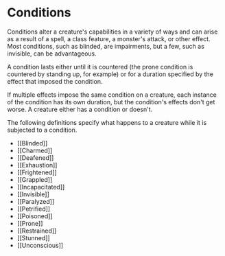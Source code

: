 # Conditions

Conditions alter a creature's capabilities in a variety of ways and can arise as a result of a spell, a class feature, a monster's attack, or other effect. Most conditions, such as blinded, are impairments, but a few, such as invisible, can be advantageous.

A condition lasts either until it is countered (the prone condition is countered by standing up, for example) or for a duration specified by the effect that imposed the condition.

If multiple effects impose the same condition on a creature, each instance of the condition has its own duration, but the condition's effects don't get worse. A creature either has a condition or doesn't.

The following definitions specify what happens to a creature while it is subjected to a condition.

- [[Blinded]]
- [[Charmed]]
- [[Deafened]]
- [[Exhaustion]]
- [[Frightened]]
- [[Grappled]]
- [[Incapacitated]]
- [[Invisible]]
- [[Paralyzed]]
- [[Petrified]]
- [[Poisoned]]
- [[Prone]]
- [[Restrained]]
- [[Stunned]]
- [[Unconscious]]